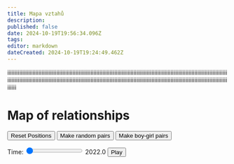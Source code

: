 ```yaml
---
title: Mapa vztahů
description: 
published: false
date: 2024-10-19T19:56:34.096Z
tags: 
editor: markdown
dateCreated: 2024-10-19T19:24:49.462Z
---
```


iiiiiiiiiiiiiiiiiiiiiiiiiiiiiiiiiiiiiiiiiiiiiiiiiiiiiiiiiiiiiiiiiiiiiiiiiiiiiiiiiiiiiiiiiiiiiiiiiiiiiiiiiiiiiiiiiiiiiiiiiiiiiiiiiiiiiiiiiiiiiiiiiiiiiiiiiiiiiiiiiiiiiiiiiiiiiiiiiiiiiiiiiiiiiiiiiiiiiiiiiiiiiiiiiiiiiiiiiiiiiiiiiiiiiiiiiiiiiiiiiiiiiiiiiiiiiiiiiiiiiiiiiiiiiiiiiiiiiiiiiiiiiiiiiiiiiiiiiiiiii

<div class=game>
  <h1>Map of relationships</h1>

  <button id="resetButton">Reset Positions</button>
  <button id="randomPairs">Make random pairs</button>
  <button id="mfpair">Make boy-girl pairs</button>

  <div>
    <label for="timeSlider">Time: </label>
    <input type="range" id="timeSlider" min="2022" max="2025" step="0.1" value="2022">
    <span id="timeLabel">2022.0</span>
    <button id="playButton">Play</button>
  </div>
  

  <!-- Container for the network graph -->
  <div id="network"></div>

  <!-- Include vis.js library -->
  <script src="https://cdnjs.cloudflare.com/ajax/libs/vis/4.21.0/vis.min.js"></script>
  <!-- Link to your JavaScript -->
  <script src="script.js"></script>
</div>

